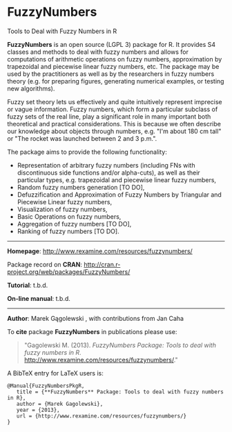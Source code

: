 FuzzyNumbers
============

Tools to Deal with Fuzzy Numbers in R


**FuzzyNumbers** is an open source (LGPL 3) package for R. It provides S4 classes and methods to deal 
with fuzzy numbers and allows for computations of arithmetic operations on fuzzy numbers, 
approximation by trapezoidal and piecewise linear fuzzy numbers, etc. 
The package may be used by the practitioners as well as by the researchers in fuzzy numbers 
theory (e.g. for preparing figures, generating numerical examples, or testing new algorithms).

Fuzzy set theory lets us effectively and quite intuitively represent imprecise 
or vague information. Fuzzy numbers, which form a particular subclass of fuzzy sets 
of the real line, play a significant role in many important both theoretical and 
practical considerations. This is because we often describe our knowledge 
about objects through numbers, e.g. "I'm about 180 cm tall" or 
"The rocket was launched between 2 and 3 p.m.".

The package aims to provide the following functionality:

*    Representation of arbitrary fuzzy numbers (including FNs with discontinuous side functions and/or alpha-cuts), as well as their particular types, e.g. trapezoidal and piecewise linear fuzzy numbers,
*    Random fuzzy numbers generation [TO DO],
*    Defuzzification and Approximation of Fuzzy Numbers by Triangular and Piecewise Linear fuzzy numbers,
*    Visualization of fuzzy numbers,
*    Basic Operations on fuzzy numbers,
*    Aggregation of fuzzy numbers [TO DO],
*    Ranking of fuzzy numbers [TO DO].

* * *

**Homepage**: http://www.rexamine.com/resources/fuzzynumbers/

Package record on **CRAN**: http://cran.r-project.org/web/packages/FuzzyNumbers/

**Tutorial**: t.b.d.

**On-line manual**: t.b.d.

* * *

**Author**: Marek Gągolewski <gagolews at rexamine dot com>,
with contributions from Jan Caha

To **cite** package **FuzzyNumbers** in publications please use:
> "Gagolewski M. (2013). *FuzzyNumbers Package: Tools to deal with fuzzy numbers in R*.  
http://www.rexamine.com/resources/fuzzynumbers/."

A BibTeX entry for LaTeX users is:

```
@Manual{FuzzyNumbersPkgR,
   title = {**FuzzyNumbers** Package: Tools to deal with fuzzy numbers in R},
   author = {Marek Gagolewski},
   year = {2013},
   url = {http://www.rexamine.com/resources/fuzzynumbers/}
}
```


